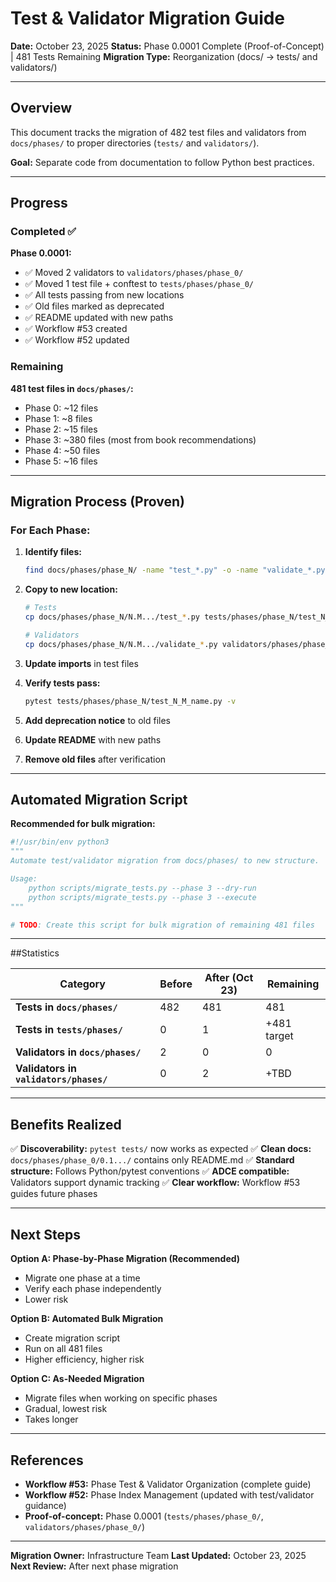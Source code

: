 # Test & Validator Migration Guide

**Date:** October 23, 2025
**Status:** Phase 0.0001 Complete (Proof-of-Concept) | 481 Tests Remaining
**Migration Type:** Reorganization (docs/ → tests/ and validators/)

---

## Overview

This document tracks the migration of 482 test files and validators from `docs/phases/` to proper directories (`tests/` and `validators/`).

**Goal:** Separate code from documentation to follow Python best practices.

---

## Progress

### Completed ✅

**Phase 0.0001:**
- ✅ Moved 2 validators to `validators/phases/phase_0/`
- ✅ Moved 1 test file + conftest to `tests/phases/phase_0/`
- ✅ All tests passing from new locations
- ✅ Old files marked as deprecated
- ✅ README updated with new paths
- ✅ Workflow #53 created
- ✅ Workflow #52 updated

### Remaining

**481 test files in `docs/phases/`:**
- Phase 0: ~12 files
- Phase 1: ~8 files
- Phase 2: ~15 files
- Phase 3: ~380 files (most from book recommendations)
- Phase 4: ~50 files
- Phase 5: ~16 files

---

## Migration Process (Proven)

### For Each Phase:

1. **Identify files:**
   ```bash
   find docs/phases/phase_N/ -name "test_*.py" -o -name "validate_*.py"
   ```

2. **Copy to new location:**
   ```bash
   # Tests
   cp docs/phases/phase_N/N.M.../test_*.py tests/phases/phase_N/test_N_M_name.py

   # Validators
   cp docs/phases/phase_N/N.M.../validate_*.py validators/phases/phase_N/validate_N_M_feature.py
   ```

3. **Update imports** in test files

4. **Verify tests pass:**
   ```bash
   pytest tests/phases/phase_N/test_N_M_name.py -v
   ```

5. **Add deprecation notice** to old files

6. **Update README** with new paths

7. **Remove old files** after verification

---

## Automated Migration Script

**Recommended for bulk migration:**

```python
#!/usr/bin/env python3
"""
Automate test/validator migration from docs/phases/ to new structure.

Usage:
    python scripts/migrate_tests.py --phase 3 --dry-run
    python scripts/migrate_tests.py --phase 3 --execute
"""

# TODO: Create this script for bulk migration of remaining 481 files
```

---

##Statistics

| Category | Before | After (Oct 23) | Remaining |
|----------|--------|----------------|-----------|
| **Tests in `docs/phases/`** | 482 | 481 | 481 |
| **Tests in `tests/phases/`** | 0 | 1 | +481 target |
| **Validators in `docs/phases/`** | 2 | 0 | 0 |
| **Validators in `validators/phases/`** | 0 | 2 | +TBD |

---

## Benefits Realized

✅ **Discoverability:** `pytest tests/` now works as expected
✅ **Clean docs:** `docs/phases/phase_0/0.1.../` contains only README.md
✅ **Standard structure:** Follows Python/pytest conventions
✅ **ADCE compatible:** Validators support dynamic tracking
✅ **Clear workflow:** Workflow #53 guides future phases

---

## Next Steps

**Option A: Phase-by-Phase Migration (Recommended)**
- Migrate one phase at a time
- Verify each phase independently
- Lower risk

**Option B: Automated Bulk Migration**
- Create migration script
- Run on all 481 files
- Higher efficiency, higher risk

**Option C: As-Needed Migration**
- Migrate files when working on specific phases
- Gradual, lowest risk
- Takes longer

---

## References

- **Workflow #53:** Phase Test & Validator Organization (complete guide)
- **Workflow #52:** Phase Index Management (updated with test/validator guidance)
- **Proof-of-concept:** Phase 0.0001 (`tests/phases/phase_0/`, `validators/phases/phase_0/`)

---

**Migration Owner:** Infrastructure Team
**Last Updated:** October 23, 2025
**Next Review:** After next phase migration
